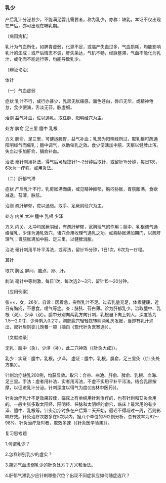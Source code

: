 ### 乳少

产后乳汁分泌甚少，不能满足婴儿需要者，称为乳少，亦称：缺乳。本证不仅出现在产后，亦可出现在哺乳期。

〔病因病机〕

乳汁为气血所化，如脾胃虚弱，化源不足，或临产失血过多，气血损耗，均能影响乳汁的生成；或产后情志不调，肝失条达，气机不畅，经脉壅滞，气血不能化为乳汁，或化而不能运行等，均能导致乳少。

〔辨证论治〕

体针

（一）气血虚弱

症状  乳汁不行，或行亦甚少，乳房无胀痛感，面色苍白，唇爪无华，或精神倦怠，食少便溏，舌淡无苔，脉虚细。

治则  益气补血，佐以通乳。取任脉、阳明经穴为主。

处方  脾俞  足三里  膻中  乳根

方义  脾俞、足三里，可健运脾胃，益气补血；乳房为阳明经所过，取乳根可疏通阳明经气而催乳；膻中调气，以助催乳之效。食少便溏加中脘、天枢以健脾止泻。失血过多加肝俞、膈俞补血。

治法  毫针刺用补法，得气后可轻捻针1～2分钟后取针，或留针15分钟，每日1次，6次为一疗程。或用灸法。

（二）肝郁气滞

症状  产后乳汁不行，乳房胀满而痛，或见精神抑郁，胸闷胁胀，胃脘胀满，食欲减退，苔薄，脉弦。

治则  疏肝解郁，佐以通络。取手、足厥阴经穴为主。

处方  内关  太冲  膻中  乳根  少泽

方义  内关、太冲均属厥阴经，有疏肝解郁，宽胸理气的作用；膻中、乳根调气通络催乳，少泽为通乳效穴，诸穴合用收理气通乳之功。如胸胁胀满加期门，以疏肝理气；胃脘胀满加中脘、足三里，以健脾消胀。

治法  毫针刺用平补平泻法，或泻法，留针15分钟，1日1次，6次为一疗程。

耳针

取穴  胸区  屏间、脑点、肾、肝。

刺法  毫针中等刺激，每日1次，每次选2～3穴，留针15～20分钟。

〔应用例案〕

张××，女，26岁。自诉：因着急，突然乳汁不足。过去乳量充足，体素健康，近日有胸闷，不思食，嗳气等症。查：脉弦、苔白薄。诊为肝郁乳少。治取膻中、乳根（双）、少泽（双）。膻中分别向两乳方向针刺，乳根自下向上刺入，深度皆为1.5—2.0寸，少泽刺入0.2寸，胸部腧穴轻轻捻转则两乳房发胀，当即有乳汁涌出，起针后则婴儿饱餐一顿（摘自《现代针灸医案选》）。

〔文献摘录〕

无乳：膻中（灸），少泽（补），此二穴神效（《针灸大成》）。

乳少：实证：膻中，乳根，少泽。
     虚证：膻中，乳根，膈俞，足三里灸（《针灸处方集》）。

针刺治疗缺乳200例，均获显效。取穴：合谷、曲池、肝俞、脾俞、乳根、血海、足三里。手法：虚者用补法，实者用泻法，不虚不实用平补平泻法。结合乳房按摩，以促进乳汁分泌。针刺深度以得气为度(《吉林中医药》)。

针灸治疗乳汁不足效果较佳，临床上有单纯用针刺治疗的，也有针刺和艾灸合用的。一般主张多取太阳经、阳明经、任脉和太阴经的俞穴，临床上最常用的有少泽、膻中、乳根等。针灸治疗时多在产后第二天开始，最迟不得超过一周，否则影响疗效。针灸治疗次数多在5次以内，据八个单位的762例分析，总有效率为82～98%。针灸治疗及时者，取效多速（《针灸医学验集》）。

复习思考题

1.何谓乳少？

2.怎样辨别乳少的虚实？

3.简述气血虚弱乳少的针灸处方？方义和治法。

4.肝郁气滞乳少应针剌哪些穴位？出现不同症状应如何随症选穴？